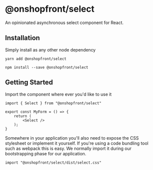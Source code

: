 # @onshopfront/select

An opinionated asynchronous select component for React.

## Installation

Simply install as any other node dependency

```
yarn add @onshopfront/select
```

```
npm install --save @onshopfront/select
```

## Getting Started

Import the component where ever you'd like to use it

```
import { Select } from "@onshopfront/select"

export const MyForm = () => {
    return (
        <Select />
    );
}
```

Somewhere in your application you'll also need to expose the CSS stylesheet
or implement it yourself. If you're using a code bundling tool such as webpack
this is easy. We normally import it during our bootstrapping phase for our application.

```
import "@onshopfront/select/dist/select.css"
```
